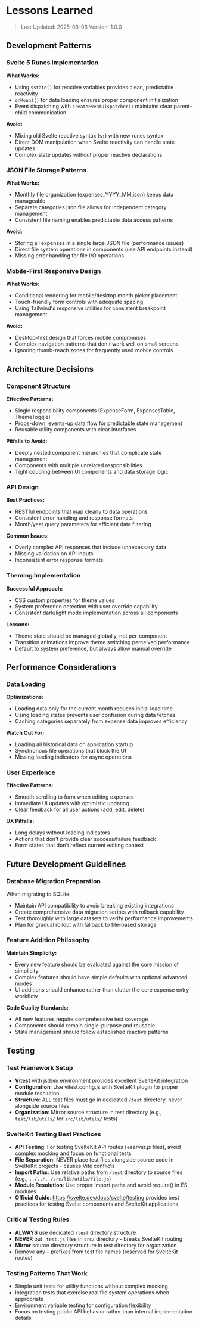 # Lessons Learned

> Last Updated: 2025-08-06
> Version: 1.0.0

## Development Patterns

### Svelte 5 Runes Implementation

**What Works:**
- Using `$state()` for reactive variables provides clean, predictable reactivity
- `onMount()` for data loading ensures proper component initialization
- Event dispatching with `createEventDispatcher()` maintains clear parent-child communication

**Avoid:**
- Mixing old Svelte reactive syntax (`$:`) with new runes syntax
- Direct DOM manipulation when Svelte reactivity can handle state updates
- Complex state updates without proper reactive declarations

### JSON File Storage Patterns

**What Works:**
- Monthly file organization (expenses_YYYY_MM.json) keeps data manageable
- Separate categories.json file allows for independent category management
- Consistent file naming enables predictable data access patterns

**Avoid:**
- Storing all expenses in a single large JSON file (performance issues)
- Direct file system operations in components (use API endpoints instead)
- Missing error handling for file I/O operations

### Mobile-First Responsive Design

**What Works:**
- Conditional rendering for mobile/desktop month picker placement
- Touch-friendly form controls with adequate spacing
- Using Tailwind's responsive utilities for consistent breakpoint management

**Avoid:**
- Desktop-first design that forces mobile compromises
- Complex navigation patterns that don't work well on small screens
- Ignoring thumb-reach zones for frequently used mobile controls

## Architecture Decisions

### Component Structure

**Effective Patterns:**
- Single responsibility components (ExpenseForm, ExpensesTable, ThemeToggle)
- Props-down, events-up data flow for predictable state management
- Reusable utility components with clear interfaces

**Pitfalls to Avoid:**
- Deeply nested component hierarchies that complicate state management
- Components with multiple unrelated responsibilities
- Tight coupling between UI components and data storage logic

### API Design

**Best Practices:**
- RESTful endpoints that map clearly to data operations
- Consistent error handling and response formats
- Month/year query parameters for efficient data filtering

**Common Issues:**
- Overly complex API responses that include unnecessary data
- Missing validation on API inputs
- Inconsistent error response formats

### Theming Implementation

**Successful Approach:**
- CSS custom properties for theme values
- System preference detection with user override capability
- Consistent dark/light mode implementation across all components

**Lessons:**
- Theme state should be managed globally, not per-component
- Transition animations improve theme switching perceived performance
- Default to system preference, but always allow manual override

## Performance Considerations

### Data Loading

**Optimizations:**
- Loading data only for the current month reduces initial load time
- Using loading states prevents user confusion during data fetches
- Caching categories separately from expense data improves efficiency

**Watch Out For:**
- Loading all historical data on application startup
- Synchronous file operations that block the UI
- Missing loading indicators for async operations

### User Experience

**Effective Patterns:**
- Smooth scrolling to form when editing expenses
- Immediate UI updates with optimistic updating
- Clear feedback for all user actions (add, edit, delete)

**UX Pitfalls:**
- Long delays without loading indicators
- Actions that don't provide clear success/failure feedback
- Form states that don't reflect current editing context

## Future Development Guidelines

### Database Migration Preparation

When migrating to SQLite:
- Maintain API compatibility to avoid breaking existing integrations
- Create comprehensive data migration scripts with rollback capability
- Test thoroughly with large datasets to verify performance improvements
- Plan for gradual rollout with fallback to file-based storage

### Feature Addition Philosophy

**Maintain Simplicity:**
- Every new feature should be evaluated against the core mission of simplicity
- Complex features should have simple defaults with optional advanced modes
- UI additions should enhance rather than clutter the core expense entry workflow

**Code Quality Standards:**
- All new features require comprehensive test coverage
- Components should remain single-purpose and reusable
- State management should follow established reactive patterns

## Testing

### Test Framework Setup
- **Vitest** with jsdom environment provides excellent SvelteKit integration
- **Configuration**: Use vitest.config.js with SvelteKit plugin for proper module resolution
- **Structure**: ALL test files must go in dedicated `/test` directory, never alongside source files
- **Organization**: Mirror source structure in test directory (e.g., `test/lib/utils/` for `src/lib/utils/` tests)

### SvelteKit Testing Best Practices
- **API Testing**: For testing SvelteKit API routes (+server.js files), avoid complex mocking and focus on functional tests
- **File Separation**: NEVER place test files alongside source code in SvelteKit projects - causes Vite conflicts
- **Import Paths**: Use relative paths from `/test` directory to source files (e.g., `../../../src/lib/utils/file.js`)
- **Module Resolution**: Use proper import paths and avoid require() in ES modules
- **Official Guide**: https://svelte.dev/docs/svelte/testing provides best practices for testing Svelte components and SvelteKit applications

### Critical Testing Rules
- **ALWAYS** use dedicated `/test` directory structure
- **NEVER** put `.test.js` files in `src/` directory - breaks SvelteKit routing
- **Mirror** source directory structure in test directory for organization
- Remove any `+` prefixes from test file names (reserved for SvelteKit routes)

### Testing Patterns That Work
- Simple unit tests for utility functions without complex mocking
- Integration tests that exercise real file system operations when appropriate
- Environment variable testing for configuration flexibility
- Focus on testing public API behavior rather than internal implementation details